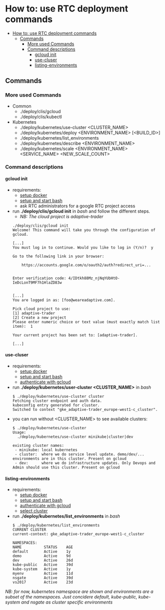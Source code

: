 # How to: use RTC deployment commands

- [How to: use RTC deployment commands](#how-to-use-rtc-deployment-commands)
    - [Commands](#commands)
        - [More used Commands](#more-used-commands)
        - [Command descriptions](#command-descriptions)
            - [gcloud init](#gcloud-init)
            - [use-cluser](#use-cluser)
            - [listing-environments](#listing-environments)

## Commands
### More used Commands
- Common
    - ./deploy/clis/gcloud
    - ./deploy/clis/kubectl
- Kubernetes
    - ./deploy/kubernetes/use-cluster <CLUSTER_NAME>
    - ./deploy/kubernetes/deploy <ENVIRONMENT_NAME> [<BUILD_ID>]
    - ./deploy/kubernetes/list_environments
    - ./deploy/kubernetes/describe <ENVIRONMENT_NAME>
    - ./deploy/kubernetes/scale <ENVIRONMENT_NAME> <SERVICE_NAME> <NEW_SCALE_COUNT>
### Command descriptions
#### gcloud init
- requirements:
    - [setup docker][docker-setup]
    - [setup and start bash][bash-setup]
    - ask RTC administrators for a google RTC project access
- run **./deploy/clis/gcloud init** in *bash* and follow the different steps.
    - *NB: The cloud project is adaptive-trader*
    ```
    ./deploy/clis/gcloud init
    Welcome! This command will take you through the configuration of gcloud.

    [...]
    You must log in to continue. Would you like to log in (Y/n)?  y

    Go to the following link in your browser:

        https://accounts.google.com/o/oauth2/auth?redirect_uri=...


    Enter verification code: 4/IDtkh88Mz_njNqYUbHtO-IeDcLonT9MF7h1HlaZD83w


    [...]
    You are logged in as: [foo@weareadaptive.com].

    Pick cloud project to use:
    [1] adaptive-trader
    [2] Create a new project
    Please enter numeric choice or text value (must exactly match list
    item):  1

    Your current project has been set to: [adaptive-trader].

    [...]
    ```

#### use-cluser
- requirements:
    - [setup docker][docker-setup]
    - [setup and start bash][bash-setup]
    - [authenticate with gcloud][gcloud-init]
- run **./deploy/kubernetes/user-cluster <CLUSTER_NAME>** in *bash*
    ```
    $ ./deploy/kubernetes/use-cluster cluster
    Fetching cluster endpoint and auth data.
    kubeconfig entry generated for cluster.
    Switched to context "gke_adaptive-trader_europe-west1-c_cluster".
    ```
- you can run without <CLUSTER_NAME> to see available clusters:
    ```
    $ ./deploy/kubernetes/use-cluster
    Usage:
      ./deploy/kubernetes/use-cluster minikube|cluster|dev

    existing cluster names:
     - minikube: local kubernetes
     - cluster:  where we do service level update. demo/dev/... environments are in this cluster. Present on gcloud
     - dev:      where we do infrastructure updates. Only Devops and Admin should use this cluster. Present on gcloud

    ```

#### listing-environments
- requirements:
    - [setup docker][docker-setup]
    - [setup and start bash][bash-setup]
    - [authenticate with gcloud][gcloud-init]
    - [select cluster][use-cluster]
- run **./deploy/kubernetes/list_environments** in *bash*
    ```
    $ ./deploy/kubernetes/list_environments
    CURRENT CLUSTER
    current-context: gke_adaptive-trader_europe-west1-c_cluster

    NAMESPACES:
    NAME          STATUS    AGE
    default       Active    1y
    demo          Active    9d
    dev           Active    26d
    kube-public   Active    39d
    kube-system   Active    1y
    myenv         Active    11d
    nsgate        Active    39d
    vs2017        Active    23d
    ```
*NB: for now, kubernetes namespace are shown and environments are a subset of the namespaces. Just concidere default, kube-public, kube-system and nsgate as cluster specific environments*

[bash-setup]: ./bash-setup.md
[docker-setup]: ./docker-setup.md
[use-cluster]: ./rtc-deployment-cli.md#use-cluster
[gcloud-init]: ./rtc-deployment-cli.md#gcloud-init
